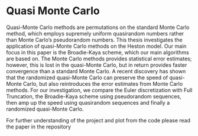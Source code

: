 # Quasi Monte Carlo
Quasi-Monte Carlo methods are permutations on the standard Monte Carlo method, which employs supremely uniform quasirandom numbers rather than Monte Carlo’s pseudorandom numbers. This thesis investigates the application of quasi-Monte Carlo methods on the Heston model. Our main focus in this paper is the Broadie-Kaya scheme, which our main algorithms are based on. The Monte Carlo methods provides statistical error estimates; however, this is lost in the quasi-Monte Carlo, but in return provides faster convergence than a standard Monte Carlo. A recent discovery has shown that the randomized quasi-Monte Carlo can preserve the speed of quasi-Monte Carlo, but also reintroduces the error estimates from Monte Carlo methods. For our investigation, we compare the Euler discretization with Full Truncation, the Broadie-Kaya scheme using pseudorandom sequences, then amp up the speed using quasirandom sequences and finally a randomized quasi-Monte Carlo.

For further understanding of the project and plot from the code please read the paper in the repository 
